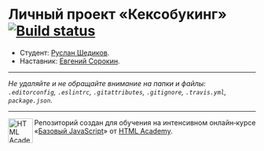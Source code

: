 # Личный проект «Кексобукинг» [![Build status][travis-image]][travis-url]

* Студент: [Руслан Шедиков](https://up.htmlacademy.ru/javascript/11/user/364873).
* Наставник: [Евгений Сорокин](https://htmlacademy.ru/profile/id538633).

---

_Не удаляйте и не обращайте внимание на папки и файлы:_<br>
_`.editorconfig`, `.eslintrc`, `.gitattributes`, `.gitignore`, `.travis.yml`, `package.json`._

---

<a href="https://htmlacademy.ru/intensive/javascript"><img align="left" width="50" height="50" title="HTML Academy" src="https://up.htmlacademy.ru/static/img/intensive/javascript/logo-for-github.svg"></a>

Репозиторий создан для обучения на интенсивном онлайн‑курсе «[Базовый JavaScript](https://htmlacademy.ru/intensive/javascript)» от [HTML Academy](https://htmlacademy.ru).

[travis-image]: https://travis-ci.org/htmlacademy-javascript/364873-keksobooking.svg?branch=master
[travis-url]: https://travis-ci.org/htmlacademy-javascript/364873-keksobooking
